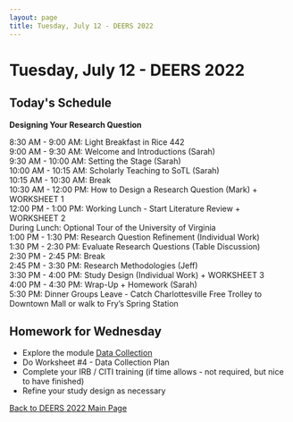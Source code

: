 ```yaml
---
layout: page
title: Tuesday, July 12 - DEERS 2022
---
```


# Tuesday, July 12 - DEERS 2022

## Today's Schedule

__Designing Your Research Question__

8:30 AM - 9:00 AM: Light Breakfast in Rice 442    
9:00 AM - 9:30 AM: Welcome and Introductions (Sarah)    
9:30 AM - 10:00 AM: Setting the Stage (Sarah)    
10:00 AM - 10:15 AM: Scholarly Teaching to SoTL (Sarah)    
10:15 AM - 10:30 AM: Break    
10:30 AM - 12:00 PM: How to Design a Research Question (Mark) + WORKSHEET 1    
12:00 PM - 1:00 PM: Working Lunch - Start Literature Review + WORKSHEET 2    
During Lunch: Optional Tour of the University of Virginia    
1:00 PM - 1:30 PM: Research Question Refinement (Individual Work)    
1:30 PM - 2:30 PM: Evaluate Research Questions (Table Discussion)    
2:30 PM - 2:45 PM: Break    
2:45 PM - 3:30 PM: Research Methodologies (Jeff)    
3:30 PM - 4:00 PM: Study Design (Individual Work) + WORKSHEET 3    
4:00 PM - 4:30 PM: Wrap-Up + Homework (Sarah)    
5:30 PM: Dinner Groups Leave - Catch Charlottesville Free Trolley to Downtown Mall or walk to Fry’s Spring Station

## Homework for Wednesday

* Explore the module [Data Collection](http://empiricalcsed.org/modules/data%20collection/introduction/)
* Do Worksheet #4 - Data Collection Plan
* Complete your IRB / CITI training (if time allows - not required, but nice to have finished)
* Refine your study design as necessary

[Back to DEERS 2022 Main Page](/deers2022)

